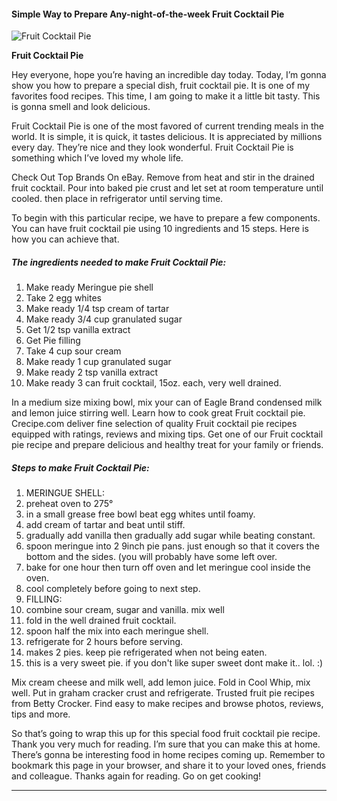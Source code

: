             

#### Simple Way to Prepare Any-night-of-the-week Fruit Cocktail Pie

![Fruit Cocktail Pie](https://img-global.cpcdn.com/recipes/56965274/751x532cq70/fruit-cocktail-pie-recipe-main-photo.jpg)

**Fruit Cocktail Pie**

Hey everyone, hope you’re having an incredible day today. Today, I’m gonna show you how to prepare a special dish, fruit cocktail pie. It is one of my favorites food recipes. This time, I am going to make it a little bit tasty. This is gonna smell and look delicious.

Fruit Cocktail Pie is one of the most favored of current trending meals in the world. It is simple, it is quick, it tastes delicious. It is appreciated by millions every day. They’re nice and they look wonderful. Fruit Cocktail Pie is something which I’ve loved my whole life.

Check Out Top Brands On eBay. Remove from heat and stir in the drained fruit cocktail. Pour into baked pie crust and let set at room temperature until cooled. then place in refrigerator until serving time.

To begin with this particular recipe, we have to prepare a few components. You can have fruit cocktail pie using 10 ingredients and 15 steps. Here is how you can achieve that.

##### The ingredients needed to make Fruit Cocktail Pie:

1.  Make ready Meringue pie shell
2.  Take 2 egg whites
3.  Make ready 1/4 tsp cream of tartar
4.  Make ready 3/4 cup granulated sugar
5.  Get 1/2 tsp vanilla extract
6.  Get Pie filling
7.  Take 4 cup sour cream
8.  Make ready 1 cup granulated sugar
9.  Make ready 2 tsp vanilla extract
10.  Make ready 3 can fruit cocktail, 15oz. each, very well drained.

In a medium size mixing bowl, mix your can of Eagle Brand condensed milk and lemon juice stirring well. Learn how to cook great Fruit cocktail pie. Crecipe.com deliver fine selection of quality Fruit cocktail pie recipes equipped with ratings, reviews and mixing tips. Get one of our Fruit cocktail pie recipe and prepare delicious and healthy treat for your family or friends.

##### Steps to make Fruit Cocktail Pie:

1.  MERINGUE SHELL:
2.  preheat oven to 275°
3.  in a small grease free bowl beat egg whites until foamy.
4.  add cream of tartar and beat until stiff.
5.  gradually add vanilla then gradually add sugar while beating constant.
6.  spoon meringue into 2 9inch pie pans. just enough so that it covers the bottom and the sides. (you will probably have some left over.
7.  bake for one hour then turn off oven and let meringue cool inside the oven.
8.  cool completely before going to next step.
9.  FILLING:
10.  combine sour cream, sugar and vanilla. mix well
11.  fold in the well drained fruit cocktail.
12.  spoon half the mix into each meringue shell.
13.  refrigerate for 2 hours before serving.
14.  makes 2 pies. keep pie refrigerated when not being eaten.
15.  this is a very sweet pie. if you don't like super sweet dont make it.. lol. :)

Mix cream cheese and milk well, add lemon juice. Fold in Cool Whip, mix well. Put in graham cracker crust and refrigerate. Trusted fruit pie recipes from Betty Crocker. Find easy to make recipes and browse photos, reviews, tips and more.

So that’s going to wrap this up for this special food fruit cocktail pie recipe. Thank you very much for reading. I’m sure that you can make this at home. There’s gonna be interesting food in home recipes coming up. Remember to bookmark this page in your browser, and share it to your loved ones, friends and colleague. Thanks again for reading. Go on get cooking!

* * *